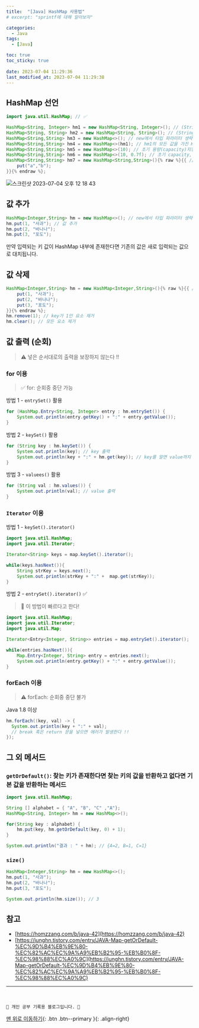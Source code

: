 ```yaml
---
title:  "[Java] HashMap 사용법"
# excerpt: "sprintf에 대해 알아보자"

categories:
  - Java
tags:
  - [Java]

toc: true
toc_sticky: true
 
date: 2023-07-04 11:29:36
last_modified_at: 2023-07-04 11:29:38
---
```



## HashMap 선언
```java
import java.util.HashMap; // ✅

HashMap<String, Integer> hm1 = new HashMap<String, Integer>(); // (String, Integer) 쌍의 HashMap생성
HashMap<String, String> hm2 = new HashMap<String, String>(); // (String, String) 쌍의 HashMap생성
HashMap<String,String> hm3 = new HashMap<>(); // new에서 타입 파라미터 생략가능
HashMap<String,String> hm4 = new HashMap<>(hm1); // hm1의 모든 값을 가진 HashMap생성
HashMap<String,String> hm5 = new HashMap<>(10); // 초기 용량(capacity)지정
HashMap<String,String> hm6 = new HashMap<>(10, 0.7f); // 초기 capacity,load factor지정
HashMap<String,String> hm7 = new HashMap<String,String>(){% raw %}{{ // 초기값 지정
    put("a","b");
}}{% endraw %};
```
![스크린샷 2023-07-04 오후 12 18 43](https://github.com/minju412/jenkins-test/assets/59405576/ae5b5424-8072-4868-ab57-46a25c185f0f)

## 값 추가
```java
HashMap<Integer,String> hm = new HashMap<>(); // new에서 타입 파라미터 생략가능
hm.put(1, "사과"); // 값 추가
hm.put(2, "바나나");
hm.put(3, "포도");
```
만약 입력되는 키 값이 HashMap 내부에 존재한다면 기존의 값은 새로 입력되는 값으로 대치됩니다.


## 값 삭제
```java
HashMap<Integer,String> hm = new HashMap<Integer,String>(){% raw %}{{ // 초기값 지정
    put(1, "사과");
    put(2, "바나나");
    put(3, "포도");
}}{% endraw %};
hm.remove(1); // key가 1인 요소 제거
hm.clear(); // 모든 요소 제거
```

## 값 출력 (순회)
> ⚠️ 넣은 순서대로의 출력을 보장하지 않는다 !!

### for 이용
> ✅ for: 순회중 중단 가능

방법 1 - `entrySet()` 활용
```java
for (HashMap.Entry<String, Integer> entry : hm.entrySet()) {
    System.out.println(entry.getKey() + ":" + entry.getValue());
}
```

방법 2 - `keySet()` 활용
```java
for (String key : hm.keySet()) {
    System.out.println(key); // key 출력
    System.out.println(key + ":" + hm.get(key)); // key를 알면 value까지 출력 가능
}
```

방법 3 - `valuees()` 활용
```java
for (String val : hm.values()) {
    System.out.println(val); // value 출력
}
```

### `Iterator` 이용
방법 1 - `keySet().iterator()`
```java
import java.util.HashMap;
import java.util.Iterator;

Iterator<String> keys = map.keySet().iterator();

while(keys.hasNext()){
	String strKey = keys.next();
	System.out.println(strKey + ":" +  map.get(strKey));
}
```

방법 2 - `entrySet().iterator()` ✅
> 🌟 이 방법이 빠르다고 한다!

```java
import java.util.HashMap;
import java.util.Iterator;
import java.util.Map;

Iterator<Entry<Integer, String>> entries = map.entrySet().iterator();

while(entries.hasNext()){
    Map.Entry<Integer, String> entry = entries.next();
    System.out.println(entry.getKey() + ":" + entry.getValue());
}
```

### forEach 이용
> ⚠️ forEach: 순회중 중단 불가

Java 1.8 이상
```java
hm.forEach((key, val) -> {
  System.out.println(key + ":" + val);
  // break 혹은 return 문을 넣으면 에러가 발생한다 !!
});
```

## 그 외 메서드
### `getOrDefault()`: 찾는 키가 존재한다면 찾는 키의 값을 반환하고 없다면 기본 값을 반환하는 메서드
```java
import java.util.HashMap;

String [] alphabet = { "A", "B", "C" ,"A"};
HashMap<String, Integer> hm = new HashMap<>();

for(String key : alphabet) {
    hm.put(key, hm.getOrDefault(key, 0) + 1);
}

System.out.println("결과 : " + hm); // {A=2, B=1, C=1}
```

### `size()`
```java
HashMap<Integer,String> hm = new HashMap<>();
hm.put(1, "사과");
hm.put(2, "바나나");
hm.put(3, "포도");

System.out.println(hm.size()); // 3
```


## 참고
- [https://homzzang.com/b/java-42](https://homzzang.com/b/java-42)
- [https://junghn.tistory.com/entry/JAVA-Map-getOrDefault-%EC%9D%B4%EB%9E%80-%EC%82%AC%EC%9A%A9%EB%B2%95-%EB%B0%8F-%EC%98%88%EC%A0%9C](https://junghn.tistory.com/entry/JAVA-Map-getOrDefault-%EC%9D%B4%EB%9E%80-%EC%82%AC%EC%9A%A9%EB%B2%95-%EB%B0%8F-%EC%98%88%EC%A0%9C)


***
<br>


    💛 개인 공부 기록용 블로그입니다. 👻

[맨 위로 이동하기](#){: .btn .btn--primary }{: .align-right}